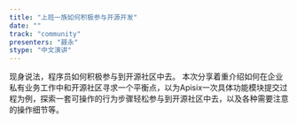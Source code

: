 ```yaml
---
title: "上班一族如何积极参与开源开发"
date: "" 
track: "community"
presenters: "聂永"
stype: "中文演讲"
---
```

现身说法，程序员如何积极参与到开源社区中去。
 本次分享着重介绍如何在企业私有业务工作中和开源社区寻求一个平衡点，以为Apisix一次具体功能模块提交过程为例，探索一套可操作的行为步骤轻松参与到开源社区中去，以及各种需要注意的操作细节等。